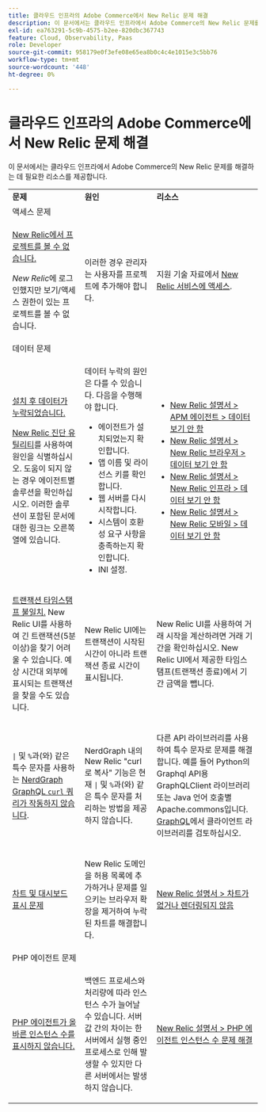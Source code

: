 ```yaml
---
title: 클라우드 인프라의 Adobe Commerce에서 New Relic 문제 해결
description: 이 문서에서는 클라우드 인프라에서 Adobe Commerce의 New Relic 문제를 해결하는 데 필요한 리소스를 제공합니다.
exl-id: ea763291-5c9b-4575-b2ee-820dbc367743
feature: Cloud, Observability, Paas
role: Developer
source-git-commit: 958179e0f3efe08e65ea8b0c4c4e1015e3c5bb76
workflow-type: tm+mt
source-wordcount: '448'
ht-degree: 0%

---
```


# 클라우드 인프라의 Adobe Commerce에서 New Relic 문제 해결

이 문서에서는 클라우드 인프라에서 Adobe Commerce의 New Relic 문제를 해결하는 데 필요한 리소스를 제공합니다.

<table>
<tbody>
<tr>
<td class="wysiwyg-text-align-center"><strong>문제</strong></td>
<td class="wysiwyg-text-align-center"><strong>원인</strong></td>
<td class="wysiwyg-text-align-center"><strong>리소스</strong></td>
</tr>
<tr>
<td class="wysiwyg-text-align-center" colspan="3">액세스 문제</td>
</tr>
<tr>
<td>
<p><u>New Relic에서 프로젝트를 볼 수 없습니다.</u></p>
<p><em>New Relic</em>에 로그인했지만 보기/액세스 권한이 있는 프로젝트를 볼 수 없습니다.</p>
</td>
<td>
<p>이러한 경우 관리자는 사용자를 프로젝트에 추가해야 합니다.</p>
</td>
<td>
<p>지원 기술 자료에서 <a href="https://experienceleague.adobe.com/docs/commerce-knowledge-base/kb/faq/access-new-relic-services.html">New Relic 서비스에 액세스</a>.</p>
</td>
</tr>
<tr>
<td class="wysiwyg-text-align-center" colspan="3">데이터 문제</td>
</tr>
<tr>
<td>
<p><u>설치 후 데이터가 누락되었습니다.</u></p>
<p><a href="https://docs.newrelic.com/docs/agents/manage-apm-agents/troubleshooting/new-relic-diagnostics">New Relic 진단 유틸리티</a>를 사용하여 원인을 식별하십시오. 도움이 되지 않는 경우 에이전트별 솔루션을 확인하십시오. 이러한 솔루션이 포함된 문서에 대한 링크는 오른쪽 열에 있습니다.</p>
</td>
<td>
<p>데이터 누락의 원인은 다를 수 있습니다. 다음을 수행해야 합니다.</p>
<ul>
<li>에이전트가 설치되었는지 확인합니다.</li>
<li>앱 이름 및 라이선스 키를 확인합니다.</li>
<li>웹 서버를 다시 시작합니다.</li>
<li>시스템이 호환성 요구 사항을 충족하는지 확인합니다.</li>
<li>INI 설정.</li>
</ul>
</td>
<td>
<ul>
<li><a href="https://docs.newrelic.com/docs/agents/manage-apm-agents/troubleshooting/not-seeing-data#apm-agents">New Relic 설명서 &gt; APM 에이전트 &gt; 데이터 보기 안 함</a></li>
<li><a href="https://docs.newrelic.com/docs/agents/manage-apm-agents/troubleshooting/not-seeing-data#browser-agent">New Relic 설명서 &gt; New Relic 브라우저 &gt; 데이터 보기 안 함</a></li>
<li><a href="https://docs.newrelic.com/docs/agents/manage-apm-agents/troubleshooting/not-seeing-data#infrastructure-agents">New Relic 설명서 &gt; New Relic 인프라 &gt; 데이터 보기 안 함</a></li>
<li><a href="https://docs.newrelic.com/docs/agents/manage-apm-agents/troubleshooting/not-seeing-data#mobile-agents">New Relic 설명서 &gt; New Relic 모바일 &gt; 데이터 보기 안 함</a></li>
</ul>
</td>
</tr>
<tr>
<td>
<p><u>트랜잭션 타임스탬프 불일치.</u> New Relic UI를 사용하여 긴 트랜잭션(5분 이상)을 찾기 어려울 수 있습니다. 예상 시간대 외부에 표시되는 트랜잭션을 찾을 수도 있습니다.</p>
</td>
<td>
<p>New Relic UI에는 트랜잭션이 시작된 시간이 아니라 트랜잭션 종료 시간이 표시됩니다.</p>
</td>
<td>
<p>New Relic UI를 사용하여 거래 시작을 계산하려면 거래 기간을 확인하십시오. New Relic UI에서 제공한 타임스탬프(트랜잭션 종료)에서 기간 금액을 뺍니다.</p>
</td>
</tr>
<tr>
<td>
<p><code>|</code> 및 <code>%</code>과(와) 같은 특수 문자를 사용하는 <u>NerdGraph GraphQL <code>curl</code> 쿼리가 작동하지 않습니다</u>.</p>
</td>
<td>
<p>NerdGraph 내의 New Relic "curl로 복사" 기능은 현재 <code>|</code> 및 <code>%</code>과(와) 같은 특수 문자를 처리하는 방법을 제공하지 않습니다.</p>
</td>
<td>
<p>다른 API 라이브러리를 사용하여 특수 문자로 문제를 해결합니다. 예를 들어 Python의 Graphql API용 GraphQLClient 라이브러리 또는 Java 언어 호출별 Apache.commons입니다. <a href="https://graphql.org/code/">GraphQL</a>에서 클라이언트 라이브러리를 검토하십시오.</p>
</td>
</tr>
<tr>
<td>
<p><u>차트 및 대시보드 표시 문제</u></p>
</td>
<td>
<p>New Relic 도메인을 허용 목록에 추가하거나 문제를 일으키는 브라우저 확장을 제거하여 누락된 차트를 해결합니다.</p>
</td>
<td>
<p><a href="https://docs.newrelic.com/docs/apm/new-relic-apm/troubleshooting/charts-missing-or-do-not-render">New Relic 설명서 &gt; 차트가 없거나 렌더링되지 않음</a> </p>
</td>
</tr>
<tr>
<td class="wysiwyg-text-align-center" colspan="3">PHP 에이전트 문제</td>
</tr>
<tr>
<td>
<p><u>PHP 에이전트가 올바른 인스턴스 수를 표시하지 않습니다.</u></p>
</td>
<td>
<p>백엔드 프로세스와 처리량에 따라 인스턴스 수가 늘어날 수 있습니다. 서버 값 간의 차이는 한 서버에서 실행 중인 프로세스로 인해 발생할 수 있지만 다른 서버에서는 발생하지 않습니다.</p>
</td>
<td>
<p><a href="https://docs.newrelic.com/docs/agents/php-agent/troubleshooting/troubleshoot-php-agent-instance-count">New Relic 설명서 &gt; PHP 에이전트 인스턴스 수 문제 해결</a> </p>
</td>
</tr>
</tbody>
</table>
